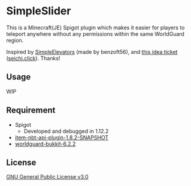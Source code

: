 # SimpleSlider
This is a Minecraft(JE) Spigot plugin which makes it easier for players to teleport anywhere without any permissions within the same WorldGuard region.

Inspired by [SimpleElevators](https://www.spigotmc.org/resources/simple-elevators-1-8-1-16.44462/) (made by benzoft56), and [this idea ticket](https://red.minecraftserver.jp/issues/8575) ([seichi.click](https://www.seichi.network)). Thanks!

## Usage

WIP

## Requirement

* Spigot
    * Developed and debugged in 1.12.2
* [item-nbt-api-plugin-1.8.2-SNAPSHOT](https://www.spigotmc.org/resources/item-entity-tile-nbt-api.7939/download?version=241690)
* [worldguard-bukkit-6.2.2](https://dev.bukkit.org/projects/worldguard/files/2610618/download)

## License
[GNU General Public License v3.0](./LICENSE)
